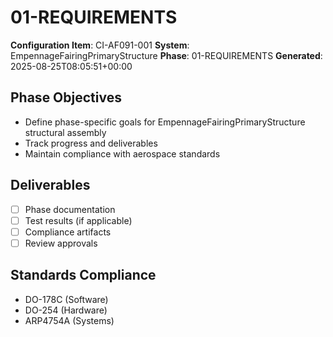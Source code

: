 # 01-REQUIREMENTS

**Configuration Item**: CI-AF091-001
**System**: EmpennageFairingPrimaryStructure
**Phase**: 01-REQUIREMENTS
**Generated**: 2025-08-25T08:05:51+00:00

## Phase Objectives
- Define phase-specific goals for EmpennageFairingPrimaryStructure structural assembly
- Track progress and deliverables
- Maintain compliance with aerospace standards

## Deliverables
- [ ] Phase documentation
- [ ] Test results (if applicable)
- [ ] Compliance artifacts
- [ ] Review approvals

## Standards Compliance
- DO-178C (Software)
- DO-254 (Hardware)
- ARP4754A (Systems)

